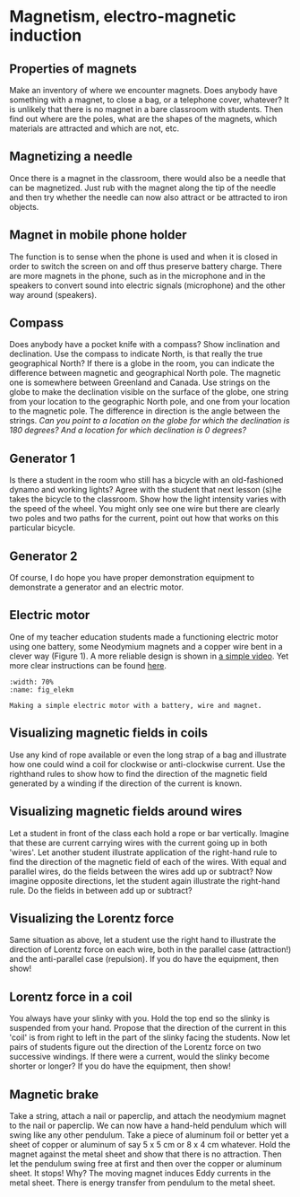# Magnetism, electro-magnetic induction

## Properties of magnets
Make an inventory of where we encounter magnets. Does anybody have something with a magnet, to close a bag, or a telephone cover, whatever? It is unlikely that there is no magnet in a bare classroom with students. Then find out where are the poles, what are the shapes of the magnets, which materials are attracted and which are not, etc.

## Magnetizing a needle
Once there is a magnet in the classroom, there would also be a needle that can be magnetized. Just rub with the magnet along the tip of the needle and then try whether the needle can now also attract or be attracted to iron objects.

## Magnet in mobile phone holder
The function is to sense when the phone is used and when it is closed in order to switch the screen on and off thus preserve battery charge. There are more magnets in the phone, such as in the microphone and in the speakers to convert sound into electric signals (microphone) and the other way around (speakers).

## Compass
Does anybody have a pocket knife with a compass? Show inclination and declination. Use the compass to indicate North, is that really the true geographical North? If there is a globe in the room, you can indicate the difference between magnetic and geographical North pole. The magnetic one is somewhere between Greenland and Canada. Use strings on the globe to make the declination visible on the surface of the globe, one string from your location to the geographic North pole, and one from your location to the magnetic pole. The difference in direction is the angle between the strings. *Can you point to a location on the globe for which the declination is 180 degrees? And a location for which declination is 0 degrees?*

## Generator 1
Is there a student in the room who still has a bicycle with an old-fashioned dynamo and working lights? Agree with the student that next lesson (s)he takes the bicycle to the classroom. Show how the light intensity varies with the speed of the wheel. You might only see one wire but there are clearly two poles and two paths for the current, point out how that works on this particular bicycle.

## Generator 2
Of course, I do hope you have proper demonstration equipment to demonstrate a generator and an electric motor.

## Electric motor
One of my teacher education students made a functioning electric motor using one battery, some Neodymium magnets and a copper wire bent in a clever way (Figure 1). A more reliable design is shown in [a simple video](https://www.google.com/search?client=safari&rls=en&q=simplest+electromotor&ie=UTF-8&oe=UTF-8#fpstate=ive&vld=cid:0bd621c8,vid:OKpmp7R6vBU). Yet more clear instructions can be found [here](https://www.google.com/search?client=safari&rls=en&q=simplest+electromotor&ie=UTF-8&oe=UTF-8#fpstate=ive&vld=cid:d9ecaaf6,vid:WI0pGk0MMhg).

```{figure} figures/08-7-1Electromotor.*
:width: 70%
:name: fig_elekm

Making a simple electric motor with a battery, wire and magnet.
```

## Visualizing magnetic fields in coils

Use any kind of rope available or even the long strap of a bag and illustrate how one could wind a coil for clockwise or anti-clockwise current. Use the righthand rules to show how to find the direction of the magnetic field generated by a winding if the direction of the current is known.

## Visualizing magnetic fields around wires

Let a student in front of the class each hold a rope or bar vertically. Imagine that these are current carrying wires with the current going up in both 'wires'. Let another student illustrate application of the right-hand rule to find the direction of the magnetic field of each of the wires. With equal and parallel wires, do the fields between the wires add up or subtract? Now imagine opposite directions, let the student again illustrate the right-hand rule. Do the fields in between add up or subtract?

## Visualizing the Lorentz force

Same situation as above, let a student use the right hand to illustrate the direction of Lorentz force on each wire, both in the parallel case (attraction!) and the anti-parallel case (repulsion). If you do have the equipment, then show!

## Lorentz force in a coil

You always have your slinky with you. Hold the top end so the slinky is suspended from your hand. Propose that the direction of the current in this 'coil' is from right to left in the part of the slinky facing the students. Now let pairs of students figure out the direction of the Lorentz force on two successive windings. If there were a current, would the slinky become shorter or longer? If you do have the equipment, then show!

## Magnetic brake

Take a string, attach a nail or paperclip, and attach the neodymium magnet to the nail or paperclip. We can now have a hand-held pendulum which will swing like any other pendulum. Take a piece of aluminum foil or better yet a sheet of copper or aluminum of say 5 x 5 cm or 8 x 4 cm whatever. Hold the magnet against the metal sheet and show that there is no attraction. Then let the pendulum swing free at first and then over the copper or aluminum sheet. It stops! Why? The moving magnet induces Eddy currents in the metal sheet. There is energy transfer from pendulum to the metal sheet.
